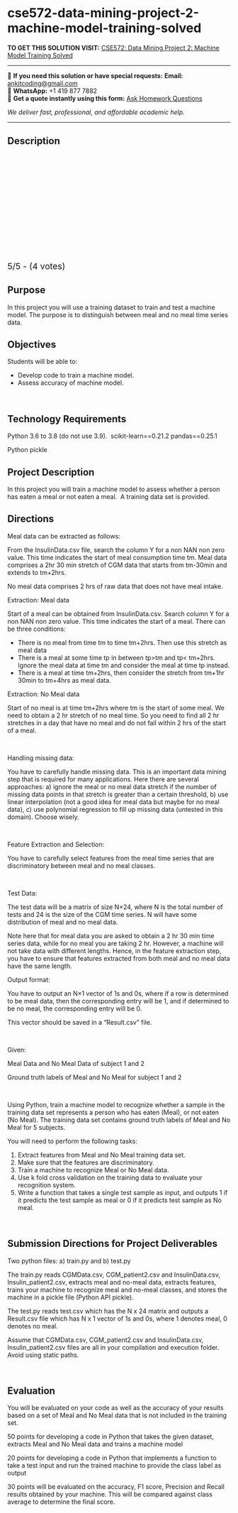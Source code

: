 # cse572-data-mining-project-2-machine-model-training-solved
**TO GET THIS SOLUTION VISIT:** [CSE572: Data Mining Project 2: Machine Model Training Solved](https://www.ankitcodinghub.com/product/cse572-data-mining-project-2-machine-model-training-solved/)


---

📩 **If you need this solution or have special requests:** **Email:** ankitcoding@gmail.com  
📱 **WhatsApp:** +1 419 877 7882  
📄 **Get a quote instantly using this form:** [Ask Homework Questions](https://www.ankitcodinghub.com/services/ask-homework-questions/)

*We deliver fast, professional, and affordable academic help.*

---

<h2>Description</h2>



<div class="kk-star-ratings kksr-auto kksr-align-center kksr-valign-top" data-payload="{&quot;align&quot;:&quot;center&quot;,&quot;id&quot;:&quot;67000&quot;,&quot;slug&quot;:&quot;default&quot;,&quot;valign&quot;:&quot;top&quot;,&quot;ignore&quot;:&quot;&quot;,&quot;reference&quot;:&quot;auto&quot;,&quot;class&quot;:&quot;&quot;,&quot;count&quot;:&quot;4&quot;,&quot;legendonly&quot;:&quot;&quot;,&quot;readonly&quot;:&quot;&quot;,&quot;score&quot;:&quot;5&quot;,&quot;starsonly&quot;:&quot;&quot;,&quot;best&quot;:&quot;5&quot;,&quot;gap&quot;:&quot;4&quot;,&quot;greet&quot;:&quot;Rate this product&quot;,&quot;legend&quot;:&quot;5\/5 - (4 votes)&quot;,&quot;size&quot;:&quot;24&quot;,&quot;title&quot;:&quot;CSE572: Data Mining Project 2: Machine Model Training Solved&quot;,&quot;width&quot;:&quot;138&quot;,&quot;_legend&quot;:&quot;{score}\/{best} - ({count} {votes})&quot;,&quot;font_factor&quot;:&quot;1.25&quot;}">

<div class="kksr-stars">

<div class="kksr-stars-inactive">
            <div class="kksr-star" data-star="1" style="padding-right: 4px">


<div class="kksr-icon" style="width: 24px; height: 24px;"></div>
        </div>
            <div class="kksr-star" data-star="2" style="padding-right: 4px">


<div class="kksr-icon" style="width: 24px; height: 24px;"></div>
        </div>
            <div class="kksr-star" data-star="3" style="padding-right: 4px">


<div class="kksr-icon" style="width: 24px; height: 24px;"></div>
        </div>
            <div class="kksr-star" data-star="4" style="padding-right: 4px">


<div class="kksr-icon" style="width: 24px; height: 24px;"></div>
        </div>
            <div class="kksr-star" data-star="5" style="padding-right: 4px">


<div class="kksr-icon" style="width: 24px; height: 24px;"></div>
        </div>
    </div>

<div class="kksr-stars-active" style="width: 138px;">
            <div class="kksr-star" style="padding-right: 4px">


<div class="kksr-icon" style="width: 24px; height: 24px;"></div>
        </div>
            <div class="kksr-star" style="padding-right: 4px">


<div class="kksr-icon" style="width: 24px; height: 24px;"></div>
        </div>
            <div class="kksr-star" style="padding-right: 4px">


<div class="kksr-icon" style="width: 24px; height: 24px;"></div>
        </div>
            <div class="kksr-star" style="padding-right: 4px">


<div class="kksr-icon" style="width: 24px; height: 24px;"></div>
        </div>
            <div class="kksr-star" style="padding-right: 4px">


<div class="kksr-icon" style="width: 24px; height: 24px;"></div>
        </div>
    </div>
</div>


<div class="kksr-legend" style="font-size: 19.2px;">
            5/5 - (4 votes)    </div>
    </div>
<h2>Purpose</h2>
In this project you will use a training dataset to train and test a machine model. The purpose is to distinguish between meal and no meal time series data.

<h2>Objectives</h2>
Students will be able to:

<ul>
<li>Develop code to train a machine model.</li>
<li>Assess accuracy of machine model.</li>
</ul>
&nbsp;

<h2>Technology Requirements</h2>
Python 3.6 to 3.8 (do not use 3.9).&nbsp; scikit-learn==0.21.2 pandas==0.25.1

Python pickle

<h2>Project Description</h2>
In this project you will train a machine model to assess whether a person has eaten a meal or not eaten a meal.&nbsp; A training data set is provided.

<h2>Directions</h2>
Meal data can be extracted as follows:

From the InsulinData.csv file, search the column Y for a non NAN non zero value. This time indicates the start of meal consumption time tm. Meal data comprises a 2hr 30 min stretch of CGM data that starts from tm-30min and extends to tm+2hrs.

No meal data comprises 2 hrs of raw data that does not have meal intake.

Extraction: Meal data

Start of a meal can be obtained from InsulinData.csv. Search column Y for a non NAN non zero value. This time indicates the start of a meal. There can be three conditions:

<ul>
<li>There is no meal from time tm to time tm+2hrs. Then use this stretch as meal data</li>
<li>There is a meal at some time tp in between tp&gt;tm and tp&lt; tm+2hrs. Ignore the meal data at time tm and consider the meal at time tp instead.</li>
<li>There is a meal at time tm+2hrs, then consider the stretch from tm+1hr 30min to tm+4hrs as meal data.</li>
</ul>
Extraction: No Meal data

Start of no meal is at time tm+2hrs where tm is the start of some meal. We need to obtain a 2 hr stretch of no meal time. So you need to find all 2 hr stretches in a day that have no meal and do not fall within 2 hrs of the start of a meal.

&nbsp;

Handling missing data:

You have to carefully handle missing data. This is an important data mining step that is required for many applications. Here there are several approaches: a) ignore the meal or no meal data stretch if the number of missing data points in that stretch is greater than a certain threshold, b) use linear interpolation (not a good idea for meal data but maybe for no meal data), c) use polynomial regression to fill up missing data (untested in this domain). Choose wisely.

&nbsp;

Feature Extraction and Selection:

You have to carefully select features from the meal time series that are discriminatory between meal and no meal classes.

&nbsp;

Test Data:

The test data will be a matrix of size N×24, where N is the total number of tests and 24 is the size of the CGM time series. N will have some distribution of meal and no meal data.

Note here that for meal data you are asked to obtain a 2 hr 30 min time series data, while for no meal you are taking 2 hr. However, a machine will not take data with different lengths. Hence, in the feature extraction step, you have to ensure that features extracted from both meal and no meal data have the same length.

Output format:

You have to output an N×1 vector of 1s and 0s, where if a row is determined to be meal data, then the corresponding entry will be 1, and if determined to be no meal, the corresponding entry will be 0.

This vector should be saved in a “Result.csv” file.

&nbsp;

Given:

Meal Data and No Meal Data of subject 1 and 2

Ground truth labels of Meal and No Meal for subject 1 and 2

&nbsp;

Using Python, train a machine model to recognize whether a sample in the training data set represents a person who has eaten (Meal), or not eaten (No Meal). The training data set contains ground truth labels of Meal and No Meal for 5 subjects.

You will need to perform the following tasks:

<ol>
<li>Extract features from Meal and No Meal training data set.</li>
<li>Make sure that the features are discriminatory.</li>
<li>Train a machine to recognize Meal or No Meal data.</li>
<li>Use k fold cross validation on the training data to evaluate your recognition system.</li>
<li>Write a function that takes a single test sample as input, and outputs 1 if it predicts the test sample as meal or 0 if it predicts test sample as No meal.</li>
</ol>
&nbsp;

<h2>Submission Directions for Project Deliverables</h2>
Two python files: a) train.py and b) test.py

The train.py reads CGMData.csv, CGM_patient2.csv and InsulinData.csv, Insulin_patient2.csv, extracts meal and no-meal data, extracts features, trains your machine to recognize meal and no-meal classes, and stores the machine in a pickle file (Python API pickle).

The test.py reads test.csv which has the N x 24 matrix and outputs a Result.csv file which has N x 1 vector of 1s and 0s, where 1 denotes meal, 0 denotes no meal.

Assume that CGMData.csv, CGM_patient2.csv and InsulinData.csv, Insulin_patient2.csv files are all in your compilation and execution folder. Avoid using static paths.

&nbsp;

<h2>Evaluation</h2>
You will be evaluated on your code as well as the accuracy of your results based on a set of Meal and No Meal data that is not included in the training set.

50 points for developing a code in Python that takes the given dataset, extracts Meal and No Meal data and trains a machine model

20 points for developing a code in Python that implements a function to take a test input and run the trained machine to provide the class label as output

30 points will be evaluated on the accuracy, F1 score, Precision and Recall results obtained by your machine. This will be compared against class average to determine the final score.

&nbsp;

&nbsp;
